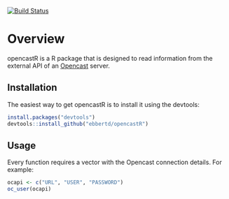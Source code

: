 [![Build Status](https://travis-ci.org/ebbertd/opencastR.svg?branch=master)](https://travis-ci.org/ebbertd/opencastR)

# Overview

opencastR is a R package that is designed to read information from the external API of an [Opencast](http://www.opencast.org/) server.

## Installation

The easiest way to get opencastR is to install it using the devtools:

```R
install.packages("devtools")
devtools::install_github("ebbertd/opencastR")
```

## Usage

Every function requires a vector with the Opencast connection details. For example:

```R
ocapi <- c("URL", "USER", "PASSWORD")
oc_user(ocapi)
```

